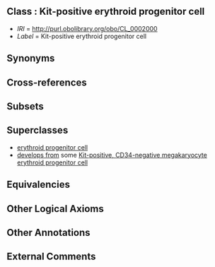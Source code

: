 
## Class : Kit-positive erythroid progenitor cell

 * *IRI* = http://purl.obolibrary.org/obo/CL_0002000
 * *Label* = Kit-positive erythroid progenitor cell

## Synonyms


## Cross-references


## Subsets


## Superclasses

 * [erythroid progenitor cell](../../CL/38/CL_0000038.md)
 * [develops from](../../RO/02/RO_0002202.md) some [Kit-positive, CD34-negative megakaryocyte erythroid progenitor cell](../../CL/06/CL_0002006.md)

## Equivalencies


## Other Logical Axioms


## Other Annotations


## External Comments

